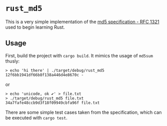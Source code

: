 `rust_md5`
===============

This is a very simple implementation of the [md5 specification - RFC 1321][md5]
used to begin learning Rust.

## Usage

First, build the project with `cargo build`. It mimics the usage of `md5sum`
thusly:

```
> echo 'hi there' | ./target/debug/rust_md5
12f6bb1941df66b8f138a446d4e8670c -
```

or

```
> echo 'unicode, ok ✔' > file.txt
> ./target/debug/rust_md5 file.txt
34a7fafe48ccb9d3f18f09949cbfa96f file.txt
```

There are some simple test cases taken from the specification, which can be
executed with `cargo test`.

[md5]: https://www.ietf.org/rfc/rfc1321.txt 
